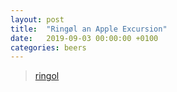 ```yaml
---
layout: post
title:  "Ringøl an Apple Excursion"
date:   2019-09-03 00:00:00 +0100
categories: beers
---
```


<blockquote class="imgur-embed-pub" lang="en" data-id="a/E1JxYKW"><a href="//imgur.com/a/E1JxYKW">ringol</a></blockquote><script async src="//s.imgur.com/min/embed.js" charset="utf-8"></script>
